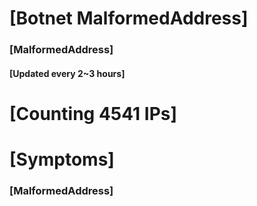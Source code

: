 # [Botnet MalformedAddress]
### [MalformedAddress]
#### [Updated every 2~3 hours]

# [Counting 4541 IPs]

# [Symptoms] 
###   [MalformedAddress]
